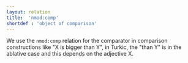 ```yaml
---
layout: relation
title:  'nmod:comp'
shortdef : 'object of comparison'
---
```


We use the `nmod:comp` relation for the comparator in comparison constructions like "X is bigger 
than Y", in Turkic, the "than Y" is in the ablative case and this depends on the adjective X. 


<!-- Interlanguage links updated Čt lis 12 09:43:31 CET 2020 -->
